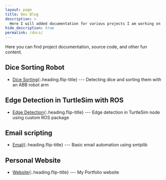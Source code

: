 ```yaml
---
layout: page
title: Dev Blog
description: >
  Here I will added documentation for various projects I am working on
hide_description: true
permalink: /docs/
---
```


Here you can find project documentation, source code, and other fun content.



## Dice Sorting Robot

* [Dice Sorting]{:.heading.flip-title} --- Detecting dice and sorting them with an ABB robot arm

## Edge Detection in TurtleSim with ROS

* [Edge Detection]{:.heading.flip-title} --- Edge detection in TurtleSim node using custom ROS package

## Email scripting

* [Email]{:.heading.flip-title} --- Basic email automation using smtplib 

## Personal Website

* [Website]{:.heading.flip-title} --- My Portfolio website





[Thesis]: /docs/thesis.md
[website]: /docs/website.md
[email]: /docs/email.md
[Edge Detection]: /docs/turtlesim.md
[Dice Sorting]: /docs/dicesort.md



